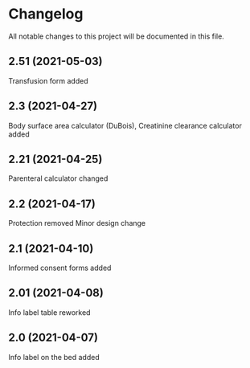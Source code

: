 # Changelog
All notable changes to this project will be documented in this file.

## 2.51 (2021-05-03)
Transfusion form added

## 2.3 (2021-04-27)
Body surface area calculator (DuBois),
Creatinine clearance calculator added

## 2.21 (2021-04-25)
Parenteral calculator changed

## 2.2 (2021-04-17)
Protection removed
Minor design change

## 2.1 (2021-04-10)
Informed consent forms added

## 2.01 (2021-04-08)
Info label table reworked

## 2.0 (2021-04-07)
Info label on the bed added